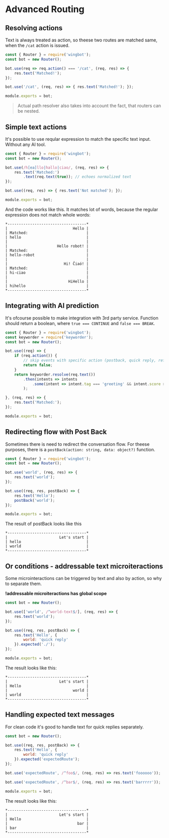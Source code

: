 # Advanced Routing

## Resolving actions

Text is always treated as action, so theese two routes are matched same, when the `/cat` action is issued.

```javascript
const { Router } = require('wingbot');
const bot = new Router();

bot.use(req => req.action() === '/cat', (req, res) => {
    res.text('Matched!');
});

bot.use('/cat', (req, res) => { res.text('Matched!'); });

module.exports = bot;
```

> Actual path resolver also takes into account the fact, that routers can be nested.

## Simple text actions

It's possible to use reqular expression to match the specific text input. Without any AI tool.

```javascript
const { Router } = require('wingbot');
const bot = new Router();

bot.use(/h[ea]llo|hallo|ciao/, (req, res) => {
    res.text('Matched:')
        .text(req.text(true)); // echoes normalized text
});

bot.use((req, res) => { res.text('Not matched'); });

module.exports = bot;
```

And the code works like this. It matches lot of words, because the regular expression
does not match whole words:

```
*-----------------------------------*
|                             Hello |
| Matched:                          |
| hello                             |
|                                   |
|                      Hello robot! |
| Matched:                          |
| hello-robot                       |
|                                   |
|                         Hi! Čiaó! |
| Matched:                          |
| hi-ciao                           |
|                                   |
|                           HiHello |
| hihello                           |
*-----------------------------------*
```

## Integrating with AI prediction

It's ofcourse possible to make integration with 3rd party service. Function should return a boolean, where `true === CONTINUE` and `false === BREAK`.

```javascript
const { Router } = require('wingbot');
const keyworder = require('keyworder');
const bot = new Router();

bot.use((req) => {
    if (req.action()) {
        // skip events with specific action (postback, quick reply, ref...)
        return false;
    }
    return keyworder.resolve(req.text())
        .then(intents => intents
            .some(intent => intent.tag === 'greeting' && intent.score > 0.95)
        );

}, (req, res) => {
    res.text('Matched:');
});

module.exports = bot;
```

## Redirecting flow with Post Back

Sometimes there is need to redirect the conversation flow. For theese purposes,
there is a `postBack(action: string, data: object?)` function.

```javascript
const { Router } = require('wingbot');
const bot = new Router();

bot.use('world', (req, res) => {
    res.text('world');
});

bot.use((req, res, postBack) => {
    res.text('Hello');
    postBack('world');
});

module.exports = bot;
```

The result of postBack looks like this

```
*-----------------------------------*
|                       Let's start |
| hello                             |
| world                             |
*-----------------------------------*
```

## Or conditions - addressable text microiteractions

Some microinteractions can be triggered by text and also by action, so why to separate them.

**!addressable microiteractions has global scope**

```javascript
const bot = new Router();

bot.use(['world', /^world-text$/], (req, res) => {
    res.text('world');
});

bot.use((req, res, postBack) => {
    res.text('Hello', {
        world: 'quick reply'
    }).expected('./');
});

module.exports = bot;
```

The result looks like this:

```
*-----------------------------------*
|                       Let's start |
| Hello                             |
|                             world |
| world                             |
*-----------------------------------*
```

## Handling expected text messages

For clean code it's good to handle text for quick replies separately.

```javascript
const bot = new Router();

bot.use((req, res, postBack) => {
    res.text('Hello', {
        world: 'quick reply'
    }).expected('expectedRoute');
});

bot.use('expectedRoute', /^foo$/, (req, res) => res.text('foooooo'));

bot.use('expectedRoute', /^bar$/, (req, res) => res.text('barrrrr'));

module.exports = bot;
```

The result looks like this:

```
*-----------------------------------*
|                       Let's start |
| Hello                             |
|                               bar |
| bar                               |
*-----------------------------------*
```